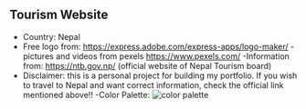 ## Tourism Website
- Country: Nepal
- Free logo from: https://express.adobe.com/express-apps/logo-maker/
-pictures and videos from pexels https://www.pexels.com/
-Information from: https://ntb.gov.np/
(official website of Nepal Tourism board)
- Disclaimer: this is a personal project for building my portfolio. If you wish to travel to Nepal and want correct information, check the official link mentioned above!!
-Color Palette: ![color palette](./Components/Pictures/colorPalette.png)